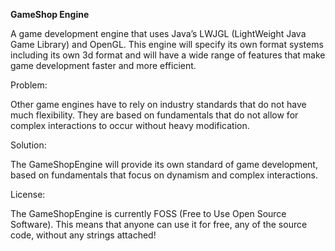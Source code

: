 <b>GameShop Engine</b>

A game development engine that uses Java’s LWJGL (LightWeight Java Game Library) and OpenGL.  This engine will specify its own format systems including its own 3d format and will have a wide range of features that make game development faster and more efficient.



Problem:

Other game engines have to rely on industry standards that do not have much flexibility.  They are based on fundamentals that do not allow for complex interactions to occur without heavy modification.



Solution:

The GameShopEngine will provide its own standard of game development, based on fundamentals that focus on dynamism and complex interactions.




License:

The GameShopEngine is currently FOSS (Free to Use Open Source Software).  This means that anyone can use it for free, any of the source code, without any strings attached!
